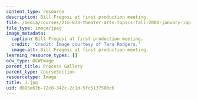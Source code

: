 ```yaml
---
content_type: resource
description: Bill Fregosi at first production meeting.
file: /media/courses/21m-873-theater-arts-topics-fall-2004-january-iap-2005/d895e62b72c8342c2c1d5fc5137500c6_3.jpg
file_type: image/jpeg
image_metadata:
  caption: Bill Fregosi at first production meeting.
  credit: 'Credit: Image courtesy of Tara Rodgers.'
  image-alt: Bill Fregosi at first production meeting.
learning_resource_types: []
ocw_type: OCWImage
parent_title: Process Gallery
parent_type: CourseSection
resourcetype: Image
title: 3.jpg
uid: d895e62b-72c8-342c-2c1d-5fc5137500c6
---
```

